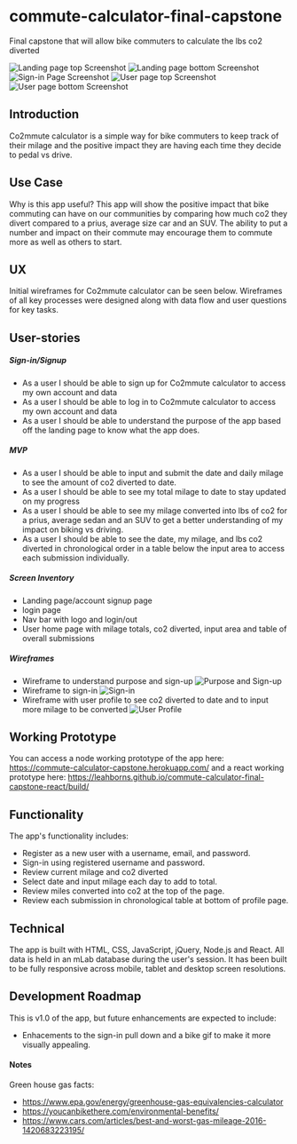 # commute-calculator-final-capstone
Final capstone that will allow bike commuters to calculate the lbs co2 diverted

![Landing page top Screenshot](https://github.com/LeahBorns/commute-calculator-final-capstone-react/blob/master/wire-frame-images/landing-page-top.png)
![Landing page bottom Screenshot](https://github.com/LeahBorns/commute-calculator-final-capstone-react/blob/master/wire-frame-images/landing-page-bottom.png)
![Sign-in Page Screenshot](https://github.com/LeahBorns/commute-calculator-final-capstone-react/blob/master/wire-frame-images/sign-in-page.png)
![User page top Screenshot](https://github.com/LeahBorns/commute-calculator-final-capstone-react/blob/master/wire-frame-images/user-page-top.png)
![User page bottom Screenshot](https://github.com/LeahBorns/commute-calculator-final-capstone-react/blob/master/wire-frame-images/user-page-bottom.png)

## Introduction
Co2mmute calculator is a simple way for bike commuters to keep track of their milage and the positive impact they are having each time they decide to pedal vs drive.


## Use Case
Why is this app useful? This app will show the positive impact that bike commuting can have on our communities by comparing how much co2 they divert compared to a prius, average size car and an SUV. The ability to put a number and impact on their commute may encourage them to commute more as well as others to start.

## UX

Initial wireframes for Co2mmute calculator can be seen below. Wireframes of all key processes were designed along with data flow and user questions for key tasks.


## User-stories

##### Sign-in/Signup
* As a user I should be able to sign up for Co2mmute calculator to access my own account and data
* As a user I should be able to log in to Co2mmute calculator to access my own account and data
* As a user I should be able to understand the purpose of the app based off the landing page to know what the app does.

##### MVP
* As a user I should be able to input and submit the date and daily milage to see the amount of co2 diverted to date.
* As a user I should be able to see my total milage to date to stay updated on my progress
* As a user I should be able to see my milage converted into lbs of co2 for a prius, average sedan and an SUV to get a better understanding of my impact on biking vs driving.
* As a user I should be able to see the date, my milage, and lbs co2 diverted in chronological order in a table below the input area to access each submission individually.

##### Screen Inventory
* Landing page/account signup page
* login page
* Nav bar with logo and login/out
* User home page with milage totals, co2 diverted, input area and table of overall submissions

##### Wireframes

* Wireframe to understand purpose and sign-up
![Purpose and Sign-up](https://github.com/LeahBorns/commute-calculator-final-capstone/blob/master/wire-frame-images/landing-signup-html-wireframe.png)
* Wireframe to sign-in
![Sign-in](https://github.com/LeahBorns/commute-calculator-final-capstone/blob/master/wire-frame-images/sign-in-page-html-wireframe.png)
* Wireframe with user profile to see co2 diverted to date and to input more milage to be converted
![User Profile](https://github.com/LeahBorns/commute-calculator-final-capstone/blob/master/wire-frame-images/user-data-html-wireframe.png)

## Working Prototype

You can access a node working prototype of the app here: https://commute-calculator-capstone.herokuapp.com/ and a react working prototype here: https://leahborns.github.io/commute-calculator-final-capstone-react/build/

## Functionality
The app's functionality includes:

* Register as a new user with a username, email, and password.
* Sign-in using registered username and password.
* Review current milage and co2 diverted
* Select date and input milage each day to add to total.
* Review miles converted into co2 at the top of the page.
* Review each submission in chronological table at bottom of profile page.


## Technical

The app is built with HTML, CSS, JavaScript, jQuery, Node.js and React. All data is held in an mLab database during the user's session. It has been built to be fully responsive across mobile, tablet and desktop screen resolutions.

## Development Roadmap

This is v1.0 of the app, but future enhancements are expected to include:

* Enhacements to the sign-in pull down and a bike gif to make it more visually appealing.

#### Notes

Green house gas facts:
* https://www.epa.gov/energy/greenhouse-gas-equivalencies-calculator
* https://youcanbikethere.com/environmental-benefits/
* https://www.cars.com/articles/best-and-worst-gas-mileage-2016-1420683223195/
